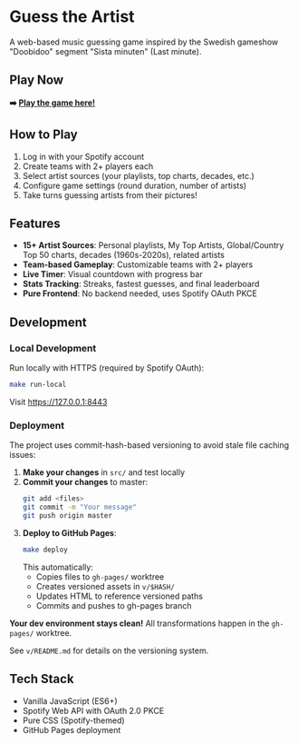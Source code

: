 # Guess the Artist

A web-based music guessing game inspired by the Swedish gameshow "Doobidoo" segment "Sista minuten" (Last minute).

## Play Now

**➡️ [Play the game here!](https://krka.github.io/guess-the-artist/)**

## How to Play

1. Log in with your Spotify account
2. Create teams with 2+ players each
3. Select artist sources (your playlists, top charts, decades, etc.)
4. Configure game settings (round duration, number of artists)
5. Take turns guessing artists from their pictures!

## Features

- **15+ Artist Sources**: Personal playlists, My Top Artists, Global/Country Top 50 charts, decades (1960s-2020s), related artists
- **Team-based Gameplay**: Customizable teams with 2+ players
- **Live Timer**: Visual countdown with progress bar
- **Stats Tracking**: Streaks, fastest guesses, and final leaderboard
- **Pure Frontend**: No backend needed, uses Spotify OAuth PKCE

## Development

### Local Development

Run locally with HTTPS (required by Spotify OAuth):
```bash
make run-local
```

Visit https://127.0.0.1:8443

### Deployment

The project uses commit-hash-based versioning to avoid stale file caching issues:

1. **Make your changes** in `src/` and test locally
2. **Commit your changes** to master:
   ```bash
   git add <files>
   git commit -m "Your message"
   git push origin master
   ```
3. **Deploy to GitHub Pages**:
   ```bash
   make deploy
   ```
   This automatically:
   - Copies files to `gh-pages/` worktree
   - Creates versioned assets in `v/$HASH/`
   - Updates HTML to reference versioned paths
   - Commits and pushes to gh-pages branch

**Your dev environment stays clean!** All transformations happen in the `gh-pages/` worktree.

See `v/README.md` for details on the versioning system.

## Tech Stack

- Vanilla JavaScript (ES6+)
- Spotify Web API with OAuth 2.0 PKCE
- Pure CSS (Spotify-themed)
- GitHub Pages deployment
